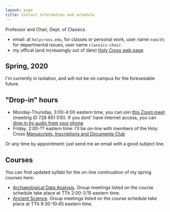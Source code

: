 ```yaml
---
layout: page
title: Contact information and schedule
---
```



Professor and Chair, Dept. of Classics

- email: at `holycross.edu`, for classes or personal work, user name `nsmith`;  for departmental issues, user name `classics-chair`.
- my offical (and increasingly out of date) [Holy Cross web page](http://www.holycross.edu/academics/programs/classics/faculty/neel-smith)


## Spring, 2020

I'm currently in isolation, and will not be on campus for the foreseeable future.

## "Drop-in" hours

- Monday-Thursday, 3:00-4:00 eastern time, you can join [this Zoom meet](https://holycross.zoom.us/j/728661510) (meeting ID 728 661 510).  If you dont' have internet access, you can [drop in by audio from your phone](drop-in/)
- Friday, 2:00-?? eastern time:  I'll be on-line with members of the Holy Cross [Manuscripts, Inscriptions and Documents Club](http://hcmid.github.io)

Or any time by appointment: just send me an email with a good subject line.



## Courses


You can find updated syllabi for the on-line continuation of my spring courses here:

-  [Archaeological Data Analysis](http://shot.holycross.edu/courses/ada/S20/).  Group meetings listed on the course schedule take place at TTh 2:00-3:15 eastern time.
-  [Ancient Science](http://shot.holycross.edu/courses/science/S20/).  Group meetings listed on the course schedule take place at TTh 9:30-10:45 eastern time.
